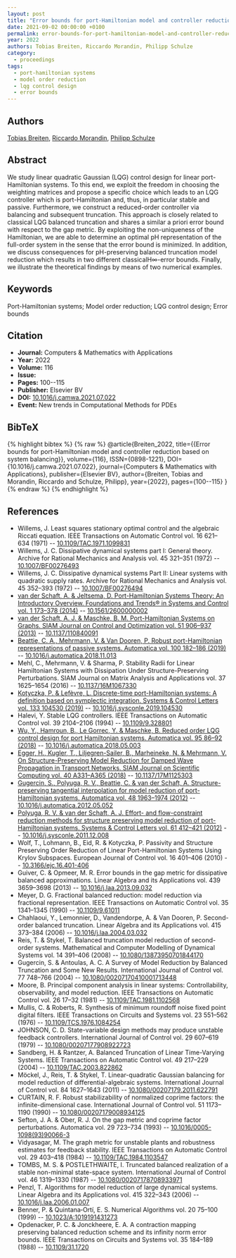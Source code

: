 ```yaml
---
layout: post
title: "Error bounds for port-Hamiltonian model and controller reduction based on system balancing"
date: 2021-09-02 00:00:00 +0100
permalink: error-bounds-for-port-hamiltonian-model-and-controller-reduction-based-on-system-balancing
year: 2022
authors: Tobias Breiten, Riccardo Morandin, Philipp Schulze
category:
  - proceedings
tags:
  - port-hamiltonian systems
  - model order reduction
  - lqg control design
  - error bounds
---
```

 
## Authors
[Tobias Breiten](authors/tobias_breiten), [Riccardo Morandin](authors/riccardo_morandin), [Philipp Schulze](authors/philipp_schulze)
 
## Abstract
We study linear quadratic Gaussian (LQG) control design for linear port-Hamiltonian systems. To this end, we exploit the freedom in choosing the weighting matrices and propose a specific choice which leads to an LQG controller which is port-Hamiltonian and, thus, in particular stable and passive. Furthermore, we construct a reduced-order controller via balancing and subsequent truncation. This approach is closely related to classical LQG balanced truncation and shares a similar a priori error bound with respect to the gap metric. By exploiting the non-uniqueness of the Hamiltonian, we are able to determine an optimal pH representation of the full-order system in the sense that the error bound is minimized. In addition, we discuss consequences for pH-preserving balanced truncation model reduction which results in two different classicalH∞-error bounds. Finally, we illustrate the theoretical findings by means of two numerical examples.
 
## Keywords
Port-Hamiltonian systems; Model order reduction; LQG control design; Error bounds
 
## Citation
- **Journal:** Computers &amp; Mathematics with Applications
- **Year:** 2022
- **Volume:** 116
- **Issue:** 
- **Pages:** 100--115
- **Publisher:** Elsevier BV
- **DOI:** [10.1016/j.camwa.2021.07.022](https://doi.org/10.1016/j.camwa.2021.07.022)
- **Event:** New trends in Computational Methods for PDEs
 
## BibTeX
{% highlight bibtex %}
{% raw %}
@article{Breiten_2022,
  title={{Error bounds for port-Hamiltonian model and controller reduction based on system balancing}},
  volume={116},
  ISSN={0898-1221},
  DOI={10.1016/j.camwa.2021.07.022},
  journal={Computers &amp; Mathematics with Applications},
  publisher={Elsevier BV},
  author={Breiten, Tobias and Morandin, Riccardo and Schulze, Philipp},
  year={2022},
  pages={100--115}
}
{% endraw %}
{% endhighlight %}
 
## References
- Willems, J. Least squares stationary optimal control and the algebraic Riccati equation. IEEE Transactions on Automatic Control vol. 16 621–634 (1971) -- [10.1109/TAC.1971.1099831](https://doi.org/10.1109/TAC.1971.1099831)
- Willems, J. C. Dissipative dynamical systems part I: General theory. Archive for Rational Mechanics and Analysis vol. 45 321–351 (1972) -- [10.1007/BF00276493](https://doi.org/10.1007/BF00276493)
- Willems, J. C. Dissipative dynamical systems Part II: Linear systems with quadratic supply rates. Archive for Rational Mechanics and Analysis vol. 45 352–393 (1972) -- [10.1007/BF00276494](https://doi.org/10.1007/BF00276494)
- [van der Schaft, A. & Jeltsema, D. Port-Hamiltonian Systems Theory: An Introductory Overview. Foundations and Trends® in Systems and Control vol. 1 173–378 (2014)](port-hamiltonian-systems-theory-an-introductory-overview-journal) -- [10.1561/2600000002](https://doi.org/10.1561/2600000002)
- [van der Schaft, A. J. & Maschke, B. M. Port-Hamiltonian Systems on Graphs. SIAM Journal on Control and Optimization vol. 51 906–937 (2013)](port-hamiltonian-systems-on-graphs) -- [10.1137/110840091](https://doi.org/10.1137/110840091)
- [Beattie, C. A., Mehrmann, V. & Van Dooren, P. Robust port-Hamiltonian representations of passive systems. Automatica vol. 100 182–186 (2019)](robust-port-hamiltonian-representations-of-passive-systems) -- [10.1016/j.automatica.2018.11.013](https://doi.org/10.1016/j.automatica.2018.11.013)
- Mehl, C., Mehrmann, V. & Sharma, P. Stability Radii for Linear Hamiltonian Systems with Dissipation Under Structure-Preserving Perturbations. SIAM Journal on Matrix Analysis and Applications vol. 37 1625–1654 (2016) -- [10.1137/16M1067330](https://doi.org/10.1137/16M1067330)
- [Kotyczka, P. & Lefèvre, L. Discrete-time port-Hamiltonian systems: A definition based on symplectic integration. Systems &amp; Control Letters vol. 133 104530 (2019)](discrete-time-port-hamiltonian-systems-a-definition-based-on-symplectic-integration) -- [10.1016/j.sysconle.2019.104530](https://doi.org/10.1016/j.sysconle.2019.104530)
- Halevi, Y. Stable LQG controllers. IEEE Transactions on Automatic Control vol. 39 2104–2106 (1994) -- [10.1109/9.328801](https://doi.org/10.1109/9.328801)
- [Wu, Y., Hamroun, B., Le Gorrec, Y. & Maschke, B. Reduced order LQG control design for port Hamiltonian systems. Automatica vol. 95 86–92 (2018)](reduced-order-lqg-control-design-for-port-hamiltonian-systems) -- [10.1016/j.automatica.2018.05.003](https://doi.org/10.1016/j.automatica.2018.05.003)
- [Egger, H., Kugler, T., Liljegren-Sailer, B., Marheineke, N. & Mehrmann, V. On Structure-Preserving Model Reduction for Damped Wave Propagation in Transport Networks. SIAM Journal on Scientific Computing vol. 40 A331–A365 (2018)](on-structure-preserving-model-reduction-for-damped-wave-propagation-in-transport-networks) -- [10.1137/17M1125303](https://doi.org/10.1137/17M1125303)
- [Gugercin, S., Polyuga, R. V., Beattie, C. & van der Schaft, A. Structure-preserving tangential interpolation for model reduction of port-Hamiltonian systems. Automatica vol. 48 1963–1974 (2012)](structure-preserving-tangential-interpolation-for-model-reduction-of-port-hamiltonian-systems) -- [10.1016/j.automatica.2012.05.052](https://doi.org/10.1016/j.automatica.2012.05.052)
- [Polyuga, R. V. & van der Schaft, A. J. Effort- and flow-constraint reduction methods for structure preserving model reduction of port-Hamiltonian systems. Systems &amp; Control Letters vol. 61 412–421 (2012)](effort-and-flow-constraint-reduction-methods-for-structure-preserving-model-reduction-of-port-hamiltonian-systems) -- [10.1016/j.sysconle.2011.12.008](https://doi.org/10.1016/j.sysconle.2011.12.008)
- Wolf, T., Lohmann, B., Eid, R. & Kotyczka, P. Passivity and Structure Preserving Order Reduction of Linear Port-Hamiltonian Systems Using Krylov Subspaces. European Journal of Control vol. 16 401–406 (2010) -- [10.3166/ejc.16.401-406](https://doi.org/10.3166/ejc.16.401-406)
- Guiver, C. & Opmeer, M. R. Error bounds in the gap metric for dissipative balanced approximations. Linear Algebra and its Applications vol. 439 3659–3698 (2013) -- [10.1016/j.laa.2013.09.032](https://doi.org/10.1016/j.laa.2013.09.032)
- Meyer, D. G. Fractional balanced reduction: model reduction via fractional representation. IEEE Transactions on Automatic Control vol. 35 1341–1345 (1990) -- [10.1109/9.61011](https://doi.org/10.1109/9.61011)
- Chahlaoui, Y., Lemonnier, D., Vandendorpe, A. & Van Dooren, P. Second-order balanced truncation. Linear Algebra and its Applications vol. 415 373–384 (2006) -- [10.1016/j.laa.2004.03.032](https://doi.org/10.1016/j.laa.2004.03.032)
- Reis, T. & Stykel, T. Balanced truncation model reduction of second-order systems. Mathematical and Computer Modelling of Dynamical Systems vol. 14 391–406 (2008) -- [10.1080/13873950701844170](https://doi.org/10.1080/13873950701844170)
- Gugercin, S. & Antoulas, A. C. A Survey of Model Reduction by Balanced Truncation and Some New Results. International Journal of Control vol. 77 748–766 (2004) -- [10.1080/00207170410001713448](https://doi.org/10.1080/00207170410001713448)
- Moore, B. Principal component analysis in linear systems: Controllability, observability, and model reduction. IEEE Transactions on Automatic Control vol. 26 17–32 (1981) -- [10.1109/TAC.1981.1102568](https://doi.org/10.1109/TAC.1981.1102568)
- Mullis, C. & Roberts, R. Synthesis of minimum roundoff noise fixed point digital filters. IEEE Transactions on Circuits and Systems vol. 23 551–562 (1976) -- [10.1109/TCS.1976.1084254](https://doi.org/10.1109/TCS.1976.1084254)
- JOHNSON, C. D. State-variable design methods may produce unstable feedback controllers. International Journal of Control vol. 29 607–619 (1979) -- [10.1080/00207177908922723](https://doi.org/10.1080/00207177908922723)
- Sandberg, H. & Rantzer, A. Balanced Truncation of Linear Time-Varying Systems. IEEE Transactions on Automatic Control vol. 49 217–229 (2004) -- [10.1109/TAC.2003.822862](https://doi.org/10.1109/TAC.2003.822862)
- Möckel, J., Reis, T. & Stykel, T. Linear-quadratic Gaussian balancing for model reduction of differential-algebraic systems. International Journal of Control vol. 84 1627–1643 (2011) -- [10.1080/00207179.2011.622791](https://doi.org/10.1080/00207179.2011.622791)
- CURTAIN, R. F. Robust stabilizability of normalized coprime factors: the infinite-dimensional case. International Journal of Control vol. 51 1173–1190 (1990) -- [10.1080/00207179008934125](https://doi.org/10.1080/00207179008934125)
- Sefton, J. A. & Ober, R. J. On the gap metric and coprime factor perturbations. Automatica vol. 29 723–734 (1993) -- [10.1016/0005-1098(93)90066-3](https://doi.org/10.1016/0005-1098(93)90066-3)
- Vidyasagar, M. The graph metric for unstable plants and robustness estimates for feedback stability. IEEE Transactions on Automatic Control vol. 29 403–418 (1984) -- [10.1109/TAC.1984.1103547](https://doi.org/10.1109/TAC.1984.1103547)
- TOMBS, M. S. & POSTLETHWAITE, I. Truncated balanced realization of a stable non-minimal state-space system. International Journal of Control vol. 46 1319–1330 (1987) -- [10.1080/00207178708933971](https://doi.org/10.1080/00207178708933971)
- Penzl, T. Algorithms for model reduction of large dynamical systems. Linear Algebra and its Applications vol. 415 322–343 (2006) -- [10.1016/j.laa.2006.01.007](https://doi.org/10.1016/j.laa.2006.01.007)
- Benner, P. & Quintana‐Ortí, E. S. Numerical Algorithms vol. 20 75–100 (1999) -- [10.1023/A:1019191431273](https://doi.org/10.1023/A:1019191431273)
- Opdenacker, P. C. & Jonckheere, E. A. A contraction mapping preserving balanced reduction scheme and its infinity norm error bounds. IEEE Transactions on Circuits and Systems vol. 35 184–189 (1988) -- [10.1109/31.1720](https://doi.org/10.1109/31.1720)

